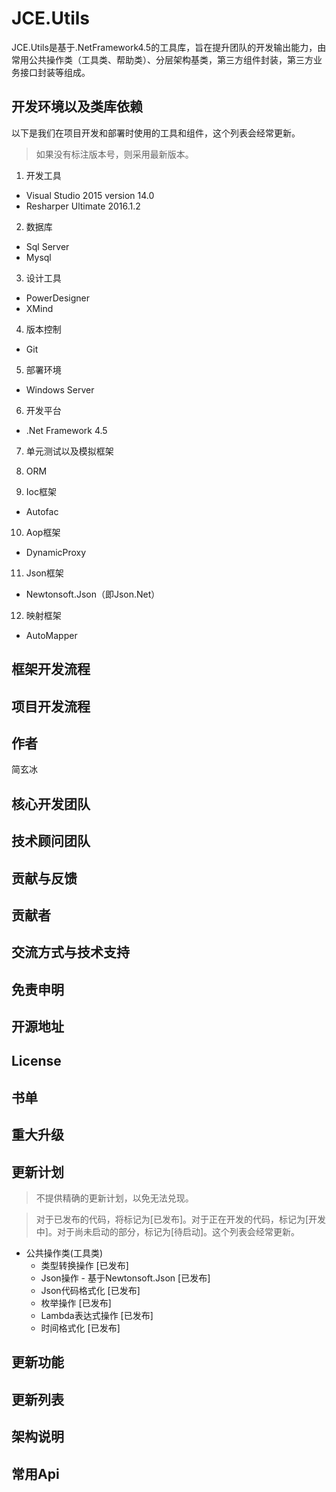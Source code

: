 # JCE.Utils
JCE.Utils是基于.NetFramework4.5的工具库，旨在提升团队的开发输出能力，由常用公共操作类（工具类、帮助类）、分层架构基类，第三方组件封装，第三方业务接口封装等组成。

## 开发环境以及类库依赖

以下是我们在项目开发和部署时使用的工具和组件，这个列表会经常更新。

> 如果没有标注版本号，则采用最新版本。

1. 开发工具
  - Visual Studio 2015 version 14.0
  - Resharper Ultimate 2016.1.2

2. 数据库
  - Sql Server
  - Mysql

3. 设计工具
  - PowerDesigner
  - XMind

4. 版本控制
  - Git
  
5. 部署环境
  - Windows Server

6. 开发平台
  - .Net Framework 4.5

7. 单元测试以及模拟框架


8. ORM


9. Ioc框架
  - Autofac

10. Aop框架
  - DynamicProxy

11. Json框架
  - Newtonsoft.Json（即Json.Net）

12. 映射框架
  - AutoMapper

## 框架开发流程

## 项目开发流程

## 作者
简玄冰

## 核心开发团队

## 技术顾问团队

## 贡献与反馈

## 贡献者

## 交流方式与技术支持

## 免责申明

## 开源地址

## License

## 书单

## 重大升级

## 更新计划
> 不提供精确的更新计划，以免无法兑现。

> 对于已发布的代码，将标记为[已发布]。对于正在开发的代码，标记为[开发中]。对于尚未启动的部分，标记为[待启动]。这个列表会经常更新。

- 公共操作类(工具类)
  - 类型转换操作 [已发布]
  - Json操作 - 基于Newtonsoft.Json [已发布]
  - Json代码格式化 [已发布]
  - 枚举操作 [已发布]
  - Lambda表达式操作 [已发布]
  - 时间格式化 [已发布]


## 更新功能

## 更新列表

## 架构说明

## 常用Api